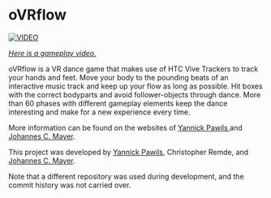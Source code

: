 # oVRflow

[![VIDEO](http://img.youtube.com/vi/YiYXLWnLUk8/0.jpg)](https://www.youtube.com/watch?v=YiYXLWnLUk8)

*[*Here is a gameplay video.*](https://www.youtube.com/watch?v=YiYXLWnLUk8)*

oVRflow is a VR dance game that makes use of HTC Vive Trackers to track your hands and feet. Move your body to the pounding beats of an interactive music track and keep up your flow as long as possible. Hit boxes with the correct bodyparts and avoid follower-objects through dance. More than 60 phases with different gameplay elements keep the dance interesting and make for a new experience every time.

More information can be found on the websites of [Yannick Pawils
](https://yannickpawils.wixsite.com/portfolio/ovrflow) and [Johannes C. Mayer](https://www.johannescmayer.com/projects/ovrflow/).

This project was developed by [Yannick Pawils](https://yannickpawils.wixsite.com/portfolio/), Christopher Remde, and [Johannes C. Mayer](https://www.johannescmayer.com).

Note that a different repository was used during development, and the commit history was not carried over.
